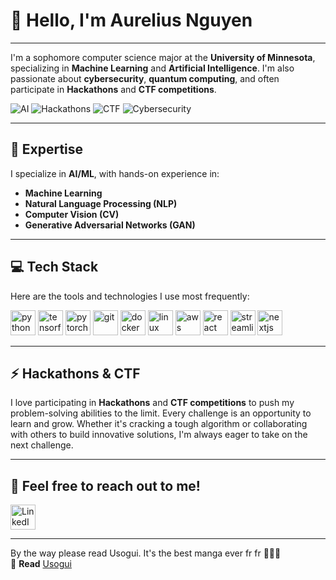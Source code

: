 # 👋 Hello, I'm Aurelius Nguyen

---
I'm a sophomore computer science major at the **University of Minnesota**, specializing in **Machine Learning** and **Artificial Intelligence**. I'm also passionate about **cybersecurity**, **quantum computing**, and often participate in **Hackathons** and **CTF competitions**.

![AI](https://img.shields.io/badge/AI-Exploring%20the%20future-blue)
![Hackathons](https://img.shields.io/badge/Hackathons-Lover%20of%20challenges-orange)
![CTF](https://img.shields.io/badge/CTF-Puzzle%20solver-critical)
![Cybersecurity](https://img.shields.io/badge/Cybersecurity-Learner-green)

---

## 🌠 **Expertise**
I specialize in **AI/ML**, with hands-on experience in:

- **Machine Learning**
- **Natural Language Processing (NLP)**
- **Computer Vision (CV)**
- **Generative Adversarial Networks (GAN)**

---

## 💻 **Tech Stack**
Here are the tools and technologies I use most frequently:

<p align="left">
  <img src="https://cdn.jsdelivr.net/gh/devicons/devicon/icons/python/python-original.svg" alt="python" width="40" height="40"/>
  <img src="https://cdn.jsdelivr.net/gh/devicons/devicon/icons/tensorflow/tensorflow-original.svg" alt="tensorflow" width="40" height="40"/>
  <img src="https://cdn.jsdelivr.net/gh/devicons/devicon/icons/pytorch/pytorch-original.svg" alt="pytorch" width="40" height="40"/>
  <img src="https://cdn.jsdelivr.net/gh/devicons/devicon/icons/git/git-original.svg" alt="git" width="40" height="40"/>
  <img src="https://cdn.jsdelivr.net/gh/devicons/devicon/icons/docker/docker-original.svg" alt="docker" width="40" height="40"/>
  <img src="https://cdn.jsdelivr.net/gh/devicons/devicon/icons/linux/linux-original.svg" alt="linux" width="40" height="40"/>
  <img src="https://cdn.jsdelivr.net/gh/devicons/devicon/icons/amazonwebservices/amazonwebservices-original-wordmark.svg" alt="aws" width="40" height="40"/>
  <img src="https://cdn.jsdelivr.net/gh/devicons/devicon/icons/react/react-original.svg" alt="react" width="40" height="40"/>
  <img src="https://cdn.jsdelivr.net/gh/devicons/devicon/icons/streamlit/streamlit-original.svg" alt="streamlit" width="40" height="40"/>
  <img src="https://cdn.jsdelivr.net/gh/devicons/devicon/icons/nextjs/nextjs-original.svg" alt="nextjs" width="40" height="40"/>
</p>


---

## ⚡ **Hackathons & CTF**
I love participating in **Hackathons** and **CTF competitions** to push my problem-solving abilities to the limit. Every challenge is an opportunity to learn and grow. Whether it's cracking a tough algorithm or collaborating with others to build innovative solutions, I'm always eager to take on the next challenge.

---

## **💬 Feel free to reach out to me!**

<a href="https://linkedin.com/in/aurelius-nguyen" target="blank"><img align="center" src="https://cdn.jsdelivr.net/gh/devicons/devicon/icons/linkedin/linkedin-original.svg" alt="LinkedIn" height="40" width="40" /></a>

---

By the way please read Usogui. It's the best manga ever fr fr 🙏🙏🙏  
📖 **Read** [Usogui](https://mangadex.org/title/a07320a4-afcd-413a-a451-d69a448d0c28/usogui)
